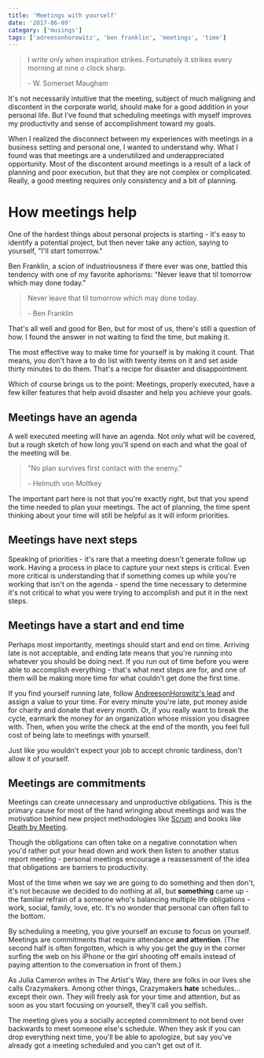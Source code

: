 ```yaml
---
title: 'Meetings with yourself'
date: '2017-06-09'
category: ['musings']
tags: ['adreesonhorowitz', 'ben franklin', 'meetings', 'time']
---
```


> I write only when inspiration strikes. Fortunately it strikes every morning at nine o clock sharp.
>
> \- W. Somerset Maugham

It's not necessarily intuitive that the meeting, subject of much maligning and discontent in the corporate world, should make for a good addition in your personal life. But I've found that scheduling meetings with myself improves my productivity and sense of accomplishment toward my goals.

When I realized the disconnect between my experiences with meetings in a business setting and personal one, I wanted to understand why. What I found was that meetings are a underutilized and underappreciated opportunity. Most of the discontent around meetings is a result of a lack of planning and poor execution, but that they are not complex or complicated. Really, a good meeting requires only consistency and a bit of planning.

# How meetings help

One of the hardest things about personal projects is starting - it's easy to identify a potential project, but then never take any action, saying to yourself, "I'll start tomorrow."

Ben Franklin, a scion of industriousness if there ever was one, battled this tendency with one of my favorite aphorisms: "Never leave that til tomorrow which may done today."

> Never leave that til tomorrow which may done today.
>
> \- Ben Franklin

That's all well and good for Ben, but for most of us, there's still a question of how. I found the answer in not waiting to find the time, but making it.

The most effective way to make time for yourself is by making it count. That means, you don't have a to do list with twenty items on it and set aside thirty minutes to do them. That's a recipe for disaster and disappointment.

Which of course brings us to the point: Meetings, properly executed, have a few killer features that help avoid disaster and help you achieve your goals.

## Meetings have an agenda

A well executed meeting will have an agenda. Not only what will be covered, but a rough sketch of how long you'll spend on each and what the goal of the meeting will be.

> "No plan survives first contact with the enemy."
>
> \- Helmuth von Moltkey

The important part here is not that you're exactly right, but that you spend the time needed to plan your meetings. The act of planning, the time spent thinking about your time will still be helpful as it will inform priorities.

## Meetings have next steps

Speaking of priorities - it's rare that a meeting doesn't generate follow up work. Having a process in place to capture your next steps is critical. Even more critical is understanding that if something comes up while you're working that isn't on the agenda - spend the time necessary to determine it's not critical to what you were trying to accomplish and put it in the next steps.

## Meetings have a start and end time

Perhaps most importantly, meetings should start and end on time. Arriving late is not acceptable, and ending late means that you're running into whatever you should be doing next. If you run out of time before you were able to accomplish everything - that's what next steps are for, and one of them will be making more time for what couldn't get done the first time.

If you find yourself running late, follow [AndreesonHorowitz's lead](https://wp.me/p6u9oI-cJ) and assign a value to your time. For every minute you're late, put money aside for charity and donate that every month. Or, if you really want to break the cycle, earmark the money for an organization whose mission you disagree with. Then, when you write the check at the end of the month, you feel full cost of being late to meetings with yourself.

Just like you wouldn't expect your job to accept chronic tardiness, don't allow it of yourself.

## Meetings are commitments

Meetings can create unnecessary and unproductive obligations. This is the primary cause for most of the hand wringing about meetings and was the motivation behind new project methodologies like [Scrum](https://www.amazon.com/Scrum-Doing-Twice-Work-Half/dp/038534645X/ref=sr_1_1?ie=UTF8&qid=1496936618&sr=8-1&keywords=scrum+jeff+sutherland) and books like [Death by Meeting](https://www.amazon.com/Death-Meeting-Leadership-Solving-Business/dp/0787968056/ref=sr_1_1?ie=UTF8&qid=1496936587&sr=8-1&keywords=death+by+meeting).

Though the obligations can often take on a negative connotation when you'd rather put your head down and work then listen to another status report meeting - personal meetings encourage a reassessment of the idea that obligations are barriers to productivity.

Most of the time when we say we are going to do something and then don't, it's not because we decided to do nothing at all, but **something** came up - the familiar refrain of a someone who's balancing multiple life obligations - work, social, family, love, etc. It's no wonder that personal can often fall to the bottom.

By scheduling a meeting, you give yourself an excuse to focus on yourself. Meetings are commitments that require attendance **and attention**. (The second half is often forgotten, which is why you get the guy in the corner surfing the web on his iPhone or the girl shooting off emails instead of paying attention to the conversation in front of them.)

As Julia Cameron writes in The Artist's Way, there are folks in our lives she calls Crazymakers. Among other things, Crazymakers **hate** schedules... except their own. They will freely ask for your time and attention, but as soon as you start focusing on yourself, they'll call you selfish.

The meeting gives you a socially accepted commitment to not bend over backwards to meet someone else's schedule. When they ask if you can drop everything next time, you'll be able to apologize, but say you've already got a meeting scheduled and you can't get out of it.
